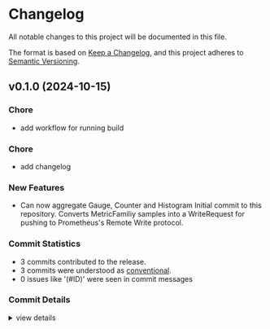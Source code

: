 # Changelog

All notable changes to this project will be documented in this file.

The format is based on [Keep a Changelog](https://keepachangelog.com/en/1.0.0/),
and this project adheres to [Semantic Versioning](https://semver.org/spec/v2.0.0.html).

## v0.1.0 (2024-10-15)

<csr-id-48d7cb3d730f5fb83fe9b77c92dcd8924b22c4f7/>

### Chore

 - <csr-id-48d7cb3d730f5fb83fe9b77c92dcd8924b22c4f7/> add workflow for running build

### Chore

 - <csr-id-b71e4bfac54f6e0fdcca3e48754a1723bfcf3743/> add changelog

### New Features

 - <csr-id-a58402e5b6b31688581a1359939e21cc8d971aaa/> Can now aggregate Gauge, Counter and Histogram
   Initial commit to this repository. Converts MetricFamiliy samples into a
   WriteRequest for pushing to Prometheus's Remote Write protocol.

### Commit Statistics

<csr-read-only-do-not-edit/>

 - 3 commits contributed to the release.
 - 3 commits were understood as [conventional](https://www.conventionalcommits.org).
 - 0 issues like '(#ID)' were seen in commit messages

### Commit Details

<csr-read-only-do-not-edit/>

<details><summary>view details</summary>

 * **Uncategorized**
    - Add changelog ([`b71e4bf`](https://github.com/chriswk/prometheus_reqwest_remote_write/commit/b71e4bfac54f6e0fdcca3e48754a1723bfcf3743))
    - Add workflow for running build ([`48d7cb3`](https://github.com/chriswk/prometheus_reqwest_remote_write/commit/48d7cb3d730f5fb83fe9b77c92dcd8924b22c4f7))
    - Can now aggregate Gauge, Counter and Histogram ([`a58402e`](https://github.com/chriswk/prometheus_reqwest_remote_write/commit/a58402e5b6b31688581a1359939e21cc8d971aaa))
</details>

